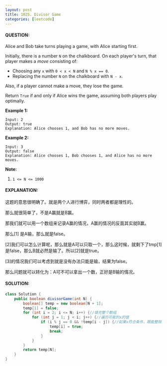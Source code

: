 ```yaml
---
layout: post
title: 1025. Divisor Game
categories: [leetcode]
---
```


#### QUESTION:

Alice and Bob take turns playing a game, with Alice starting first.

Initially, there is a number `N` on the chalkboard.  On each player's turn, that player makes a *move* consisting of:

- Choosing any `x` with `0 < x < N` and `N % x == 0`.
- Replacing the number `N` on the chalkboard with `N - x`.

Also, if a player cannot make a move, they lose the game.

Return `True` if and only if Alice wins the game, assuming both players play optimally.

**Example 1:**

```
Input: 2
Output: true
Explanation: Alice chooses 1, and Bob has no more moves.
```

**Example 2:**

```
Input: 3
Output: false
Explanation: Alice chooses 1, Bob chooses 1, and Alice has no more moves.
```

**Note:**

1. `1 <= N <= 1000`

#### EXPLANATION:

这题的意思很明确了。就是两个人进行博弈，同时两者都是理性的。

那么就很简单了，不是A赢就是B赢。

那我们就可以用一个数组来记录A赢的情况，A赢的情况的反面其实就B赢。

那么[1] 是A输，那么就是false。

[2]我们可以怎么计算呢，那么就是A可以只取一个，那么这时候，就剩下了tmp[1]是false，那么B就必然是输了。所以[2]就是true。

[3]的情况我们可以考虑到就是没有办法只能是输，结果为false。

那么问题就可以转化为：A可不可以拿出一个数，正好是B输的情况。

#### SOLUTION:

```java
class Solution {
    public boolean divisorGame(int N) {
        boolean[] temp = new boolean[N + 1];
        temp[1] = false;
        for (int i = 2; i <= N; i++) {//填充整个数组
            for (int j = 1; j < i; j++) {//遍历可能的x的值
                if (i % j == 0 && !temp[i - j]) {//如果x符合条件，既能整除，同时能让B输。
                    temp[i] = true;
                    break;
                }
            }
        }
        return temp[N];
    }
}
```

